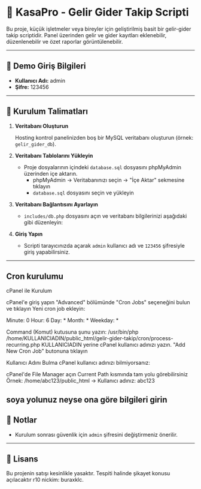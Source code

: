 # 💸 KasaPro - Gelir Gider Takip Scripti

Bu proje, küçük işletmeler veya bireyler için geliştirilmiş basit bir gelir-gider takip scriptidir. Panel üzerinden gelir ve gider kayıtları eklenebilir, düzenlenebilir ve özet raporlar görüntülenebilir.

---

## 🧪 Demo Giriş Bilgileri

- **Kullanıcı Adı:** admin
- **Şifre:** 123456

---

## 🔧 Kurulum Talimatları

1. **Veritabanı Oluşturun**

   Hosting  kontrol panelinizden boş bir MySQL veritabanı oluşturun (örnek: `gelir_gider_db`).

2. **Veritabanı Tablolarını Yükleyin**

   - Proje dosyalarının içindeki `database.sql` dosyasını phpMyAdmin üzerinden içe aktarın.
     - phpMyAdmin → Veritabanınızı seçin → "İçe Aktar" sekmesine tıklayın
     - `database.sql` dosyasını seçin ve yükleyin

3. **Veritabanı Bağlantısını Ayarlayın**

   - `includes/db.php` dosyasını açın ve veritabanı bilgilerinizi aşağıdaki gibi düzenleyin:


4. **Giriş Yapın**

   - Scripti tarayıcınızda açarak `admin` kullanıcı adı ve `123456` şifresiyle giriş yapabilirsiniz.

---
## Cron kurulumu
cPanel ile Kurulum

cPanel'e giriş yapın
"Advanced" bölümünde "Cron Jobs" seçeneğini bulun ve tıklayın
Yeni cron job ekleyin:

Minute: 0
Hour: 6
Day: *
Month: *
Weekday: *


Command (Komut) kutusuna şunu yazın:
/usr/bin/php /home/KULLANICIADIN/public_html/gelir-gider-takip/cron/process-recurring.php
KULLANICIADIN yerine cPanel kullanıcı adınızı yazın.
"Add New Cron Job" butonuna tıklayın

Kullanıcı Adını Bulma
cPanel kullanıcı adınızı bilmiyorsanız:

cPanel'de File Manager açın
Current Path kısmında tam yolu görebilirsiniz
Örnek: /home/abc123/public_html → Kullanıcı adınız: abc123 

soya yolunuz neyse ona göre bilgileri girin
---

## 📌 Notlar

- Kurulum sonrası güvenlik için `admin` şifresini değiştirmeniz önerilir.

---

## 📃 Lisans

Bu projenin satışı kesinlikle yasaktır. Tespiti halinde şikayet konusu açılacaktır r10 nickim: buraxklc.

